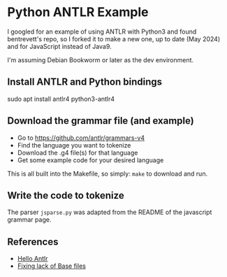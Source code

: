 # Python ANTLR Example

I googled for an example of using ANTLR with Python3 and found bentrevett's
repo, so I forked it to make a new one, up to date (May 2024) and for
JavaScript instead of Java9.

I'm assuming Debian Bookworm or later as the dev environment.

## Install ANTLR and Python bindings

sudo apt install antlr4 python3-antlr4

## Download the grammar file (and example)

- Go to <https://github.com/antlr/grammars-v4>
- Find the language you want to tokenize
- Download the .g4 file(s) for that language
- Get some example code for your desired language

This is all built into the Makefile, so simply: `make` to download and run.

## Write the code to tokenize

The parser `jsparse.py` was adapted from the README of the javascript
grammar page.

## References

* [Hello Antlr](https://yetanotherprogrammingblog.medium.com/antlr-with-python-974c756bdb1b)
* [Fixing lack of Base files](https://stackoverflow.com/questions/77216117/antlr-not-generating-parserbase)
